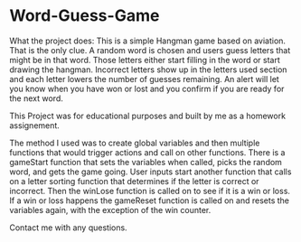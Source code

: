 # Word-Guess-Game

What the project does:
    This is a simple Hangman game based on aviation.  That is the only clue.  A random word is chosen and users guess letters that might be in that word.  Those letters either start filling in the word or start drawing the hangman.  Incorrect letters show up in the letters used section and each letter lowers the number of guesses remaining.
    An alert will let you know when you have won or lost and you confirm if you are ready for the next word.

This Project was for educational purposes and built by me as a homework assignement.

The method I used was to create global variables and then multiple functions that would trigger actions and call on other functions.  There is a gameStart function that sets the variables when called, picks the random word, and gets the game going.  User inputs start another function that calls on a letter sorting function that determines if the letter is correct or incorrect.  Then the winLose function is called on to see if it is a win or loss.  If a win or loss happens the gameReset function is called on and resets the variables again, with the exception of the win counter.

Contact me with any questions.